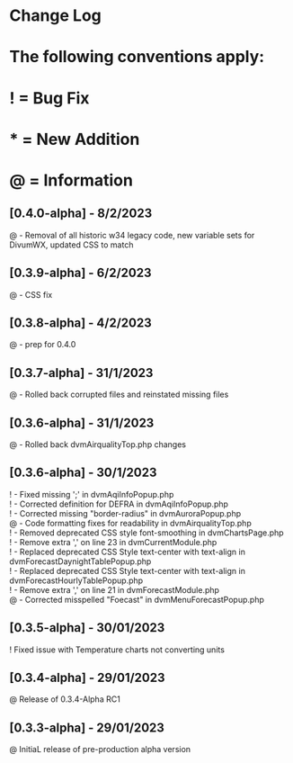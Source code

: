 # Change Log
# The following conventions apply:
# ! = Bug Fix
# * = New Addition
# @ = Information

## [0.4.0-alpha] - 8/2/2023
@ - Removal of all historic w34 legacy code, new variable sets for DivumWX, updated CSS to match

## [0.3.9-alpha] - 6/2/2023
@ - CSS fix

## [0.3.8-alpha] - 4/2/2023
@ - prep for 0.4.0

## [0.3.7-alpha] - 31/1/2023
@ - Rolled back corrupted files and reinstated missing files

## [0.3.6-alpha] - 31/1/2023
@ - Rolled back dvmAirqualityTop.php changes

## [0.3.6-alpha] - 30/1/2023
! - Fixed missing ';' in dvmAqiInfoPopup.php<br />
! - Corrected definition for DEFRA in dvmAqiInfoPopup.php<br />
! - Corrected missing "border-radius" in dvmAuroraPopup.php<br />
@ - Code formatting fixes for readability in dvmAirqualityTop.php<br />
! - Removed deprecated CSS style font-smoothing in dvmChartsPage.php<br />
! - Remove extra ',' on line 23 in dvmCurrentModule.php<br />
! - Replaced deprecated CSS Style text-center with text-align in dvmForecastDaynightTablePopup.php<br />
! - Replaced deprecated CSS Style text-center with text-align in dvmForecastHourlyTablePopup.php<br />
! - Remove extra ',' on line 21 in dvmForecastModule.php<br />
@ - Corrected misspelled "Foecast" in dvmMenuForecastPopup.php<br />

## [0.3.5-alpha] - 30/01/2023
! Fixed issue with Temperature charts not converting units

## [0.3.4-alpha] - 29/01/2023
@ Release of 0.3.4-Alpha RC1

## [0.3.3-alpha] - 29/01/2023
@ InitiaL release of pre-production alpha version
